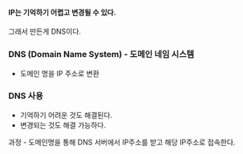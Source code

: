 #### IP는 기억하기 어렵고 변경될 수 있다.

그래서 만든게 DNS이다.

### DNS (Domain Name System) - 도메인 네임 시스템

- 도메인 명을 IP 주소로 변환

### DNS 사용

- 기억하기 어려운 것도 해결된다.
- 변경되는 것도 해결 가능하다.


과정 - 도메인명을 통해 DNS 서버에서 IP주소를 받고 해당 IP주소로 접속한다.